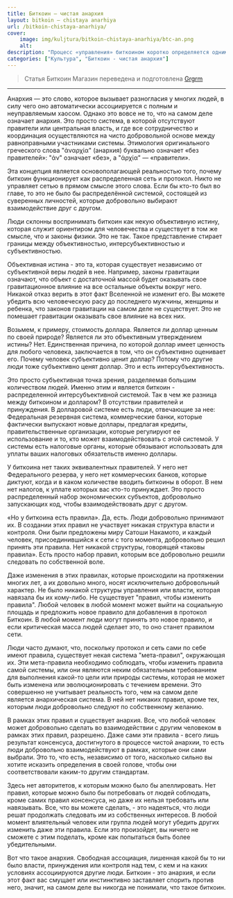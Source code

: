 ```yaml
---
title: Биткоин — чистая анархия
layout: bitkoin — chistaya anarhiya
url: /bitkoin-chistaya-anarhiya/
cover:
    image: img/kuljtura/bitkoin-chistaya-anarhiya/btc-an.png
    alt:
description: "Процесс «управления» биткоином коротко определяется одним словом: анархия. Добровольная и распределенная система буквально не может «управляться» каким-либо другим способом."
categories: ["Культура", "Биткоин - чистая анархия"]
---
```


> Статья Биткоин Магазин переведена и подготовлена [Grgrm](https://iris.to/npub1qzr3j58q0gwfhqdj33pc8wtfaj9ffn7nrdt6p7p7tvn0qrf7e0wsggv43p "Nostr")

-----

Анархия — это слово, которое вызывает разногласия у многих людей, в силу чего оно автоматически ассоциируется с полным и неуправляемым хаосом. Однако это вовсе не то, что на самом деле означает анархия. Это просто система, в которой отсутствуют правители или центральная власть, и где все сотрудничество и координация осуществляются на чисто добровольной основе между равноправными участниками системы. Этимология оригинального греческого слова "ἀναρχία" (анархия) буквально означает «без правителей»: "ἀν" означает «без», а "ἀρχία" — «правители».

Эта концепция является основополагающей реальностью того, почему биткоин функционирует как распределенная сеть и протокол. Никто не управляет сетью в прямом смысле этого слова. Если бы кто-то был во главе, то это не было бы распределённой системой, состоящей из суверенных личностей, которые добровольно выбирают взаимодействие друг с другом.

Люди склонны воспринимать биткоин как некую объективную истину, которая служит ориентиром для человечества и существует в том же смысле, что и законы физики. Это не так. Такое представление стирает границы между объективностью, интерсубъективностью и субъективностью.

Объективная истина - это та, которая существует независимо от субъективной веры людей в нее. Например, законы гравитации означают, что объект с достаточной массой будет оказывать свое гравитационное влияние на все остальные объекты вокруг него. Никакой отказ верить в этот факт Вселенной не изменит его. Вы можете убедить всю человеческую расу до последнего мужчины, женщины и ребенка, что законов гравитации на самом деле не существует. Это не помешает гравитации оказывать свое влияние на всех них.

Возьмем, к примеру, стоимость доллара. Является ли доллар ценным по своей природе? Является ли это объективным утверждением истины? Нет. Единственная причина, по которой доллар имеет ценность для любого человека, заключается в том, что он субъективно оценивает его. Почему человек субъективно ценит доллар? Потому что другие люди тоже субъективно ценят доллар. Это и есть интерсубъективность.

Это просто субъективная точка зрения, разделяемая большим количеством людей. Именно этим и является биткоин - распределенной интерсубъективной системой. Так в чем же разница между биткоином и долларом? В отсутствии правителей и принуждения. В долларовой системе есть люди, отвечающие за нее: Федеральная резервная система, коммерческие банки, которые фактически выпускают новые доллары, предлагая кредиты, правительственные организации, которые регулируют ее использование и то, кто может взаимодействовать с этой системой. У системы есть налоговые органы, которые обязывают использовать для уплаты ваших налоговых обязательств именно доллары.

У биткоина нет таких эквивалентных правителей. У него нет Федерального резерва, у него нет коммерческих банков, которые диктуют, когда и в каком количестве вводить биткоины в оборот. В нем нет налогов, к уплате которых вас кто-то принуждает. Это просто распределенный набор экономических субъектов, добровольно запускающих код, чтобы взаимодействовать друг с другом.

«Но у биткоина есть правила». Да, есть. Люди добровольно принимают их. В создании этих правил не участвует никакая структура власти и контроля. Они были предложены миру Сатоши Накамото, и каждый человек, присоединившийся к сети с того момента, добровольно решил принять эти правила. Нет никакой структуры, говорящей «таковы правила». Есть просто набор правил, которым все добровольно решили следовать по собственной воле.

Даже изменения в этих правилах, которые происходили на протяжении многих лет, а их довольно много, носят исключительно добровольный характер. Не было никакой структуры управления или власти, которая навязала бы их кому-либо. Не существует "правил, чтобы изменить правила". Любой человек в любой момент может выйти на социальную площадь и предложить новое правило для добавления в протокол Биткоин. В любой момент люди могут принять это новое правило, и если критическая масса людей сделает это, то оно станет правилом сети.

Люди часто думают, что, поскольку протокол и сеть сами по себе имеют правила, существует некая система "мета-правил", окружающая их. Эти мета-правила необходимо соблюдать, чтобы изменить правила самой системы, или они являются неким обязательным требованием для выполнения какой-то цели или природы системы, которая не может быть изменена или эволюционировать с течением времени. Это совершенно не учитывает реальность того, чем на самом деле является анархическая система. В ней нет никаких правил, кроме тех, которым люди добровольно следуют по собственному желанию.

В рамках этих правил и существует анархия. Все, что любой человек может добровольно сделать во взаимодействии с другим человеком в рамках этих правил, разрешено. Даже сами эти правила - всего лишь результат консенсуса, достигнутого в процессе чистой анархии, то есть люди добровольно взаимодействуют в рамках, которые они сами выбрали. Это то, что есть, независимо от того, насколько сильно вы хотите исказить определения в своей голове, чтобы они соответствовали каким-то другим стандартам.

Здесь нет авторитетов, к которым можно было бы апеллировать. Нет правил, которые можно было бы потребовать от людей соблюдать, кроме самих правил консенсуса, но даже их нельзя требовать или навязывать. Все, что вы можете сделать, - это надеяться, что люди решат продолжать следовать им из собственных интересов. В любой момент влиятельный человек или группа людей могут убедить других изменить даже эти правила. Если это произойдет, вы ничего не сможете с этим поделать, кроме как попытаться быть более убедительными.

Вот что такое анархия. Свободная ассоциация, лишенная какой бы то ни было власти, принуждения или контроля над тем, с кем и на каких условиях ассоциируются другие люди. Биткоин - это анархия, и если этот факт вас смущает или инстинктивно заставляет спорить против него, значит, на самом деле вы никогда не понимали, что такое биткоин. 



